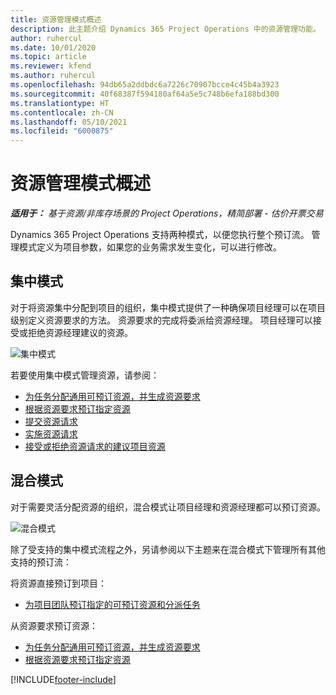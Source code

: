 ```yaml
---
title: 资源管理模式概述
description: 此主题介绍 Dynamics 365 Project Operations 中的资源管理功能。
author: ruhercul
ms.date: 10/01/2020
ms.topic: article
ms.reviewer: kfend
ms.author: ruhercul
ms.openlocfilehash: 94db65a2ddbdc6a7226c70907bcce4c45b4a3923
ms.sourcegitcommit: 40f68387f594180af64a5e5c748b6efa188bd300
ms.translationtype: HT
ms.contentlocale: zh-CN
ms.lasthandoff: 05/10/2021
ms.locfileid: "6000875"
---
```

# <a name="resource-management-modes-overview"></a>资源管理模式概述

_**适用于：** 基于资源/非库存场景的 Project Operations，精简部署 - 估价开票交易_


Dynamics 365 Project Operations 支持两种模式，以便您执行整个预订流。 管理模式定义为项目参数，如果您的业务需求发生变化，可以进行修改。    

## <a name="central-mode"></a>集中模式
对于将资源集中分配到项目的组织，集中模式提供了一种确保项目经理可以在项目级别定义资源要求的方法。 资源要求的完成将委派给资源经理。 项目经理可以接受或拒绝资源经理建议的资源。

![集中模式](./media/resource-management-central.png)

若要使用集中模式管理资源，请参阅：

- [为任务分配通用可预订资源，并生成资源要求](/dynamics365/project-service/assign-generic-bookable-resource)
- [根据资源要求预订指定资源](/dynamics365/project-service/book-named-resource)
- [提交资源请求](/dynamics365/project-service/submit-resource-request)
- [实施资源请求](/dynamics365/project-service/resource-management-fulfill-requests)
- [接受或拒绝资源请求的建议项目资源](/dynamics365/project-service/accept-reject-proposed-resource)

## <a name="hybrid-mode"></a>混合模式
对于需要灵活分配资源的组织，混合模式让项目经理和资源经理都可以预订资源。

![混合模式](./media/resource-management-hybrid.png)

除了受支持的集中模式流程之外，另请参阅以下主题来在混合模式下管理所有其他支持的预订流：

将资源直接预订到项目：
- [为项目团队预订指定的可预订资源和分派任务](/dynamics365/project-service/assign-named-bookable-resource)

从资源要求预订资源：
- [为任务分配通用可预订资源，并生成资源要求](/dynamics365/project-service/assign-generic-bookable-resource)
- [根据资源要求预订指定资源](/dynamics365/project-service/book-named-resource)


[!INCLUDE[footer-include](../includes/footer-banner.md)]